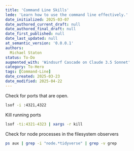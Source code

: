 ```yaml
---
title: 'Command Line Skills'
lede: 'Learn how to use the command line effectively.'
date_initialized: 2025-03-07
date_authored_current_draft: null
date_authored_final_draft: null
date_first_published: null
date_last_updated: null
at_semantic_version: '0.0.0.1'
authors: 
  Michael Staton
status: To-Do
augmented_with: 'Windsurf Cascade on Claude 3.5 Sonnet'
category: To-Hero
tags: [Command-Line]
date_created: 2025-03-23
date_modified: 2025-04-22
---
```


Check for ports that are open.
```bash
lsof -i :4321,4322
```

Kill running ports
```bash
lsof -ti:4321-4323 | xargs -r kill
```

Check for node processes in the filesystem observers
```bash
ps aux | grep -i "node.*tidyverse" | grep -v grep
```